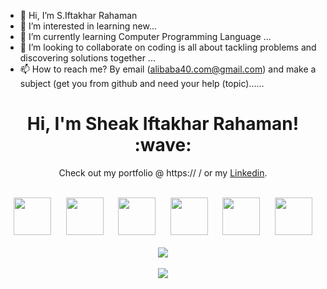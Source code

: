 - 👋 Hi, I’m S.Iftakhar Rahaman
- 👀 I’m interested in learning new...
- 🌱 I’m currently learning Computer Programming Language ...
- 💞️ I’m looking to collaborate on coding is all about tackling problems and discovering solutions together ...
- 📫 How to reach me? By email (alibaba40.com@gmail.com) and make a subject (get you from github and need your help (topic)......

<!---
iftirahaman/iftirahaman is a ✨ special ✨ repository because its `README.md` (this file) appears on your GitHub profile.
You can click the Preview link to take a look at your changes.
--->




<h1 align='center'> Hi, I'm <b>Sheak Iftakhar Rahaman!</b> :wave:</h1>
<p align='center'> Check out my portfolio @ https://  / or my <a href="https://www.linkedin.com/in/sheak-iftakhar-rahaman-5ba30323/">Linkedin</a>.</p>
<br/>
<div align="center">
   <img
    src="https://cdn.jsdelivr.net/gh/devicons/devicon@latest/icons/java/java-plain.svg"
    width="60px"
  />&nbsp;&nbsp;&nbsp;&nbsp;&nbsp;
  <img
    src="https://cdn.jsdelivr.net/gh/devicons/devicon@latest/icons/html5/html5-plain.svg"
    width="60px"
  />&nbsp;&nbsp;&nbsp;&nbsp;&nbsp;
  <img
    src="https://cdn.jsdelivr.net/gh/devicons/devicon@latest/icons/css3/css3-plain.svg"
    width="60px"
    />&nbsp;&nbsp;&nbsp;&nbsp;&nbsp;
  <img
    src="https://cdn.jsdelivr.net/gh/devicons/devicon@latest/icons/javascript/javascript-plain.svg"
    width="60px"
  />&nbsp;&nbsp;&nbsp;&nbsp;&nbsp;
  <img
    src="https://cdn.jsdelivr.net/gh/devicons/devicon@latest/icons/react/react-original.svg"
    width="60px"
  />&nbsp;&nbsp;&nbsp;&nbsp;&nbsp;
  <img
    src="https://cdn.jsdelivr.net/gh/devicons/devicon@latest/icons/nodejs/nodejs-plain.svg"
    width="60px"
  />
  <br />
  <br />
  <img
    src="https://github-readme-stats.vercel.app/api?username=esogelola&show_icons=true&theme=react&&hide_border=true"
  />
  <br />
  <br />
  <img
    src="https://github-readme-streak-stats.herokuapp.com/?user=esogelola&&theme=react&&hide_border=true"
  />
</div>
